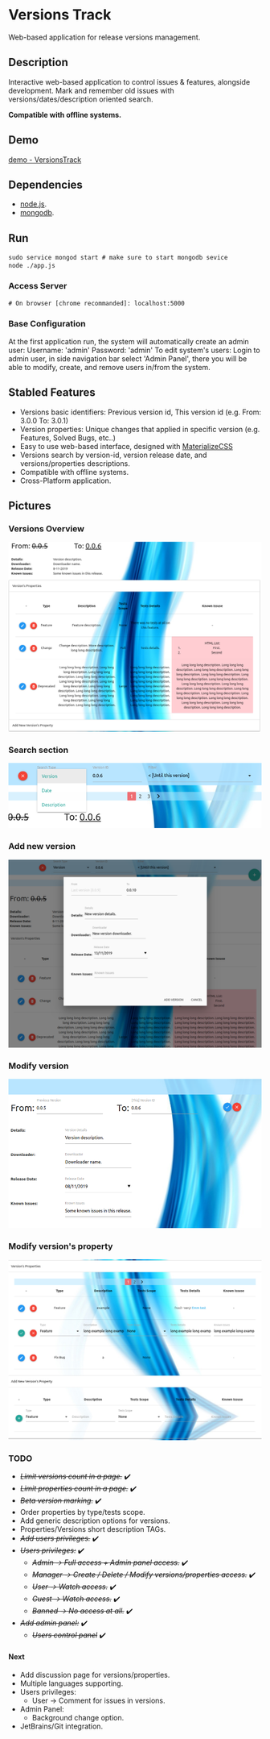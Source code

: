 <!--[![Github All Releases](https://img.shields.io/github/downloads/korelkashri/VersionsTrack/total.svg)]()-->

# Versions Track
Web-based application for release versions management.

## Description
Interactive web-based application to control issues & features, alongside development.
Mark and remember old issues with versions/dates/description oriented search.

**Compatible with offline systems.**

## Demo
[demo - VersionsTrack](https://versions-track.herokuapp.com/)

## Dependencies
* [node.js](https://nodejs.org/en/).
* [mongodb](https://www.mongodb.com/).

## Run
```
sudo service mongod start # make sure to start mongodb sevice
node ./app.js
```

### Access Server
```
# On browser [chrome recommanded]: localhost:5000
```

### Base Configuration
At the first application run, the system will automatically create an admin user:
Username: 'admin'
Password: 'admin'
To edit system's users: Login to admin user, in side navigation bar select 'Admin Panel', there you will be able to modify, create, and remove users in/from the system.

## Stabled Features
* Versions basic identifiers: Previous version id, This version id (e.g. From: 3.0.0 To: 3.0.1)
* Version properties: Unique changes that applied in specific version (e.g. Features, Solved Bugs, etc..)
* Easy to use web-based interface, designed with [MaterializeCSS](https://materializecss.com/)
* Versions search by version-id, version release date, and versions/properties descriptions.
* Compatible with offline systems.
* Cross-Platform application.

## Pictures
### Versions Overview
![Version Overview](./docs/images/VersionsTrack-11.png)

### Search section
![Search section](./docs/images/VersionsTrack-12-Search.png)

### Add new version
![Add new version](./docs/images/VersionsTrack-13-NewVersion.png)

### Modify version
![Modify version](./docs/images/VersionsTrack-14-ModifyVersion.png)

### Modify version's property
![Modify version's property](./docs/images/VersionsTrack-15-ModifyProperty.png)

### TODO
* *~~Limit versions count in a page.~~* :heavy_check_mark:
* *~~Limit properties count in a page.~~* :heavy_check_mark:
* *~~Beta version marking.~~* :heavy_check_mark:
* Order properties by type/tests scope.
* Add generic description options for versions.
* Properties/Versions short description TAGs.
* *~~Add users privileges.~~* :heavy_check_mark:
* *~~Users privileges:~~* :heavy_check_mark:
    * *~~Admin    -> Full access + Admin panel access.~~* :heavy_check_mark:
    * *~~Manager  -> Create / Delete / Modify versions/properties access.~~* :heavy_check_mark:
    * *~~User     -> Watch access.~~* :heavy_check_mark:
    * *~~Guest    -> Watch access.~~* :heavy_check_mark:
    * *~~Banned   -> No access at all.~~* :heavy_check_mark:
* *~~Add admin panel:~~* :heavy_check_mark:
    * *~~Users control panel~~* :heavy_check_mark:
    
#### Next
* Add discussion page for versions/properties.
* Multiple languages supporting.
* Users privileges:
    * User     -> Comment for issues in versions.
* Admin Panel:
    * Background change option.
* JetBrains/Git integration.
